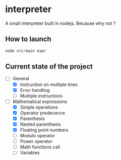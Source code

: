 interpreter
===========

A small interpreter built in nodejs.
Because why not ?

## How to launch

```js
node src/main expr
```

## Current state of the project

 - [ ] General
   - [x] Instruction on multiple lines
   - [x] Error handling
   - [ ] Multiple instructions
 - [ ] Mathematical expressions
   - [x] Simple operations
   - [x] Operator predecence
   - [x] Parenthesis
   - [x] Nested parenthesis
   - [x] Floating point numbers
   - [ ] Modulo operator
   - [ ] Power operator
   - [ ] Math functions call
   - [ ] Variables

